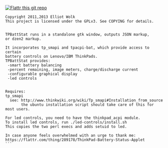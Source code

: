 [![Flattr this git repo](http://api.flattr.com/button/flattr-badge-large.png)](https://flattr.com/submit/auto?user_id=wolke&url=https://github.com/teleshoes/tpbattstat&title=tpbattstat&language=en_GB&tags=github&category=software) 

````
Copyright 2011,2013 Elliot Wolk
This project is licensed under the GPLv3. See COPYING for details.


TPBattStat runs in a standalone gtk window, outputs JSON markup,
or dzen2 markup.

It incorporates tp_smapi and tpacpi-bat, which provide access to certain
battery controls on Lenovo/IBM ThinkPads.
TPBattStat provides:
 -smart battery balancing
 -percent remaining, image meters, charge/discharge current
 -configurable graphical display
 -led controls


Requires:
tp_smapi
  see: http://www.thinkwiki.org/wiki/Tp_smapi#Installation_from_source
       the ubuntu installation script should take care of this for most users.

For led controls, you need to have the thinkpad_acpi module.
To install led controls, run ./led-controls/install.sh
This copies the two perl execs and adds setuid to led.

In case anyone feels overwhelmed with an urge to thank me:
https://flattr.com/thing/289178/ThinkPad-Battery-Status-Applet
```
